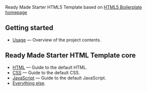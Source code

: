 Ready Made Starter HTML5 Template based on [HTML5 Boilerplate homepage](https://html5boilerplate.com/)

## Getting started

* [Usage](usage.md) — Overview of the project contents.

## Ready Made Starter HTML Template core

* [HTML](html.md) — Guide to the default HTML.
* [CSS](css.md) — Guide to the default CSS.
* [JavaScript](js.md) — Guide to the default JavaScript.
* [Everything else](misc.md).

